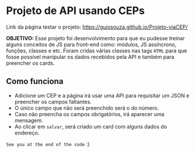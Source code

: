 # Projeto de API usando CEPs

Link da página testar o projeto: https://guiosouza.github.io/Projeto-viaCEP/

**OBJETIVO:** Esse projeto foi desenvolvimento para que eu pudesse treinar alguns conceitos de JS para front-end como: módulos, JS assíncrono, funções, classes e etc. 
Foram cridas várias classes nas tags `HTML` para que fosse possível manipular os dados recebidos pela API e também para preencher os cards.

## Como funciona

- Adicione um CEP e a página irá usar uma API para requisitar um JSON e preencher os campos faltantes. 
- O único campo que não será preenchido será 
o do número. 
- Caso não preencha os campos obrigatórios, irá aparecer uma mensagem.
- Ao clicar em `salvar`, será criado um card com alguns dados do endereço.

`See you at the end of the code` :)


